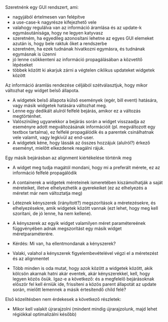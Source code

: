 Szeretnénk egy GUI rendszert, ami:
- nagyjából értelmesen van felépítve
- a use-case-k nagyrésze kifejezhető vele
- valahogy regulálva van az információ áramlása és az update-k egymásutánisága, hogy ne legyen katyvasz
- szeretném, ha egyedileg azonosítani lehetne az egyes GUI elemeket azután is, hogy bele raktuk őket a rendszerbe
- szeretném, ha ezek tudnának hivatkozni egymásra, és tudnának egymásnak is üzenni
- jó lenne csökkenteni az információ propagálásában a közvetítő lépéseket
- többek között ki akarjuk zárni a végtelen ciklikus updateket widgetek között

Az információ áramlás rendezése céljából szétválasztjuk, hogy mikor változhat egy widget belső állapota.

* A widgetek belső állapota külső események (egér, bill event) hatására, vagy másik widgetek hatására változhat meg.
* Lenne egy dedikált alulról felfelé bejárás, amikor ez a változás megtörténhet.
* Valószínűleg ugyanekkor a bejárás során a widget visszaadja az eseményre adott megváltozásának információit (pl. megváltozott egy textbox tartalma), ez felfelé propagálódik és a parentek csinálhatnak vele valamit, vagy legkívül az end-user.
* A widgetek kéne, hogy lássák az összes hozzájuk (alulról?) érkező eseményt, mielőtt elkezdenek reagálni rájuk.

Egy másik bejárásban az alignment kiértékelése történik meg
* A widget meg tudja magától mondani, hogy mi a preferált mérete, ez az információ felfelé propagálódik 
* A containerek a widgetek méreteinek ismeretében kiszámolhatják a saját méreteiket, illetve elhelyezhetik a gyerekeiket (ez az elhelyezés a méretet már nem változtatja meg)

* Léteznek kényszerek (irányított?) megszorítások a méretezésekre, és elhelyezésekre, amik widgetek között vannak (ezt lehet, hogy meg kell szorítani, de jó lenne, ha nem kellene).
* A kényszerek az egyik widget valamilyen méret paramétereének függvényében adnak megszorítást egy másik widget méretparaméterére.
* Kérdés: Mi van, ha ellentmondanak a kényszerek?
* Valaki, valahol a kényszerek figyelembevételével végzi el a méretezést és az alignmentet

* Több minden is oda mutat, hogy azok között a widgetek között, akik kölcsön akarnak hatni akár eventek, akár kényszerekkel, kell, hogy legyen közös ősük. Igaz-e a következő: és a megfelelő bejárásoknak először fel kell érniük ide, frissíteni a közös parent állapotát az update során, mielőtt lemennek a másik értesítendő child felé?

Első közelítésben nem érdekesek a következő részletek:
- Mikor kell valakit újrarajzolni (mindent mindig újrarajzolunk, majd lehet régiókkal optimalizálni később)
